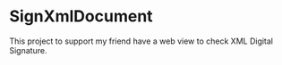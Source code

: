 # SignXmlDocument

This project to support my friend have a web view to check XML Digital Signature.
